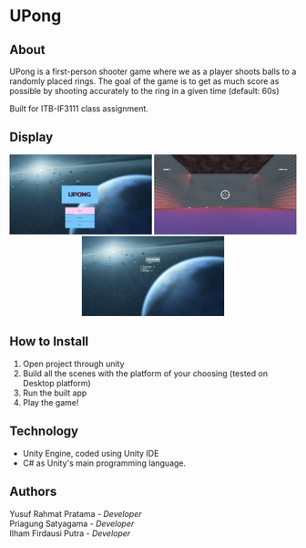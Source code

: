 # UPong

## About

UPong is a first-person shooter game where we as a player shoots balls to a randomly placed rings. 
The goal of the game is to get as much score as possible by shooting accurately to the ring in a given time (default: 60s) 


Built for ITB-IF3111 class assignment.  

## Display
<p align="center"> <img src="Photos/MainMenu.png" alt="main_menu" width="250"/>  
<img src="Photos/Game.png" alt="game" width="250"/>
<img src="Photos/Highscore.png" alt="highscore" width="250"/></p> 

## How to Install
1. Open project through unity
2. Build all the scenes with the platform of your choosing (tested on Desktop platform)
3. Run the built app
4. Play the game!

## Technology
- Unity Engine, coded using Unity IDE
- C# as Unity's main programming language.

## Authors
Yusuf Rahmat Pratama - *Developer*<br>
Priagung Satyagama - *Developer*<br>
Ilham Firdausi Putra - *Developer*

